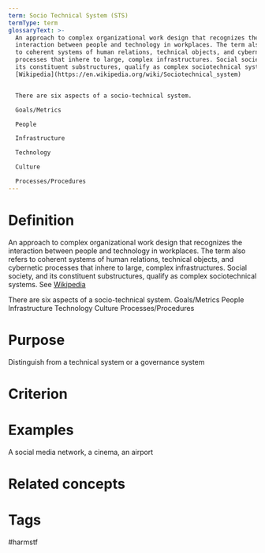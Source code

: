 ```yaml
---
term: Socio Technical System (STS)
termType: term
glossaryText: >-
  An approach to complex organizational work design that recognizes the
  interaction between people and technology in workplaces. The term also refers
  to coherent systems of human relations, technical objects, and cybernetic
  processes that inhere to large, complex infrastructures. Social society, and
  its constituent substructures, qualify as complex sociotechnical systems. See
  [Wikipedia](https://en.wikipedia.org/wiki/Sociotechnical_system) 


  There are six aspects of a socio-technical system. 

  Goals/Metrics

  People

  Infrastructure

  Technology

  Culture

  Processes/Procedures
---
```

# Definition
An approach to complex organizational work design that recognizes the interaction between people and technology in workplaces. The term also refers to coherent systems of human relations, technical objects, and cybernetic processes that inhere to large, complex infrastructures. Social society, and its constituent substructures, qualify as complex sociotechnical systems. See [Wikipedia](https://en.wikipedia.org/wiki/Sociotechnical_system) 

There are six aspects of a socio-technical system. 
Goals/Metrics
People
Infrastructure
Technology
Culture
Processes/Procedures

# Purpose
Distinguish from a technical system or a governance system
# Criterion
# Examples
A social media network, a cinema, an airport
# Related concepts
# Tags  
 #harmstf
